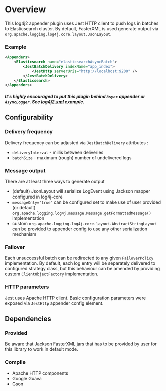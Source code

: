 # Overview
This log4j2 appender plugin uses Jest HTTP client to push logs in batches to Elasticsearch cluster. By default, FasterXML is used generate output via `org.apache.logging.log4j.core.layout.JsonLayout`.

### Example

```xml
<Appenders>
    <Elasticsearch name="elasticsearchAsyncBatch">
        <JestBatchDelivery indexName="app_index">
            <JestHttp serverUris="http://localhost:9200" />
        </JestBatchDelivery>
    </Elasticsearch>
</Appenders>
```
##### It's highly encouraged to put this plugin behind `Async` appender or `AsyncLogger`. See [log4j2.xml](https://github.com/rfoltyns/log4j2-elasticsearch/blob/master/src/test/resources/log4j2.xml) example.

## Configurability

### Delivery frequency
Delivery frequency can be adjusted via `JestBatchDelivery` attributes :
* `deliveryInterval` - millis between deliveries
* `batchSize` - maximum (rough) number of undelivered logs

### Message output
There are at least three ways to generate output
* (default) JsonLayout will serialize LogEvent using Jackson mapper configured in log4j-core
* `messageOnly="true"` can be configured set to make use of user provided (or default) `org.apache.logging.log4j.message.Message.getFormattedMessage()` implementation
* custom `org.apache.logging.log4j.core.layout.AbstractStringLayout` can be provided to appender config to use any other serialization mechanism

### Failover
Each unsuccessful batch can be redirected to any given `FailoverPolicy` implementation. By default, each log entry will be separately delivered to configured strategy class, but this behaviour can be amended by providing custom `ClientObjectFactory` implementation.

### HTTP parameters
Jest uses Apache HTTP client. Basic configuration parameters were exposed via `JestHttp` appender config element.

## Dependencies

### Provided
Be aware that Jackson FasterXML jars that has to be provided by user for this library to work in default mode.

### Compile
* Apache HTTP components
* Google Guava
* Gson
